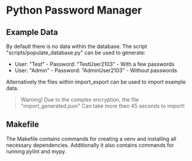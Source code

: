 # Python Password Manager
## Example Data
By default there is no data within the database.
The script "scripts/populate_database.py" can be used to generate:
- User: "Test" - Password: "TestUser2103" - With a few passwords
- User: "Admin" - Password: "AdminUser2103" - Without passwords

Alternatively the files within import_export can be used to import
example data.
> Warning!
> Due to the complex encryption, the file "import_generated.json"
> Can take more then 45 seconds to import!

## Makefile
The Makefile contains commands for creating a venv and installing
all necessary dependencies.
Additionally it also contains commands for running pylint and mypy.
